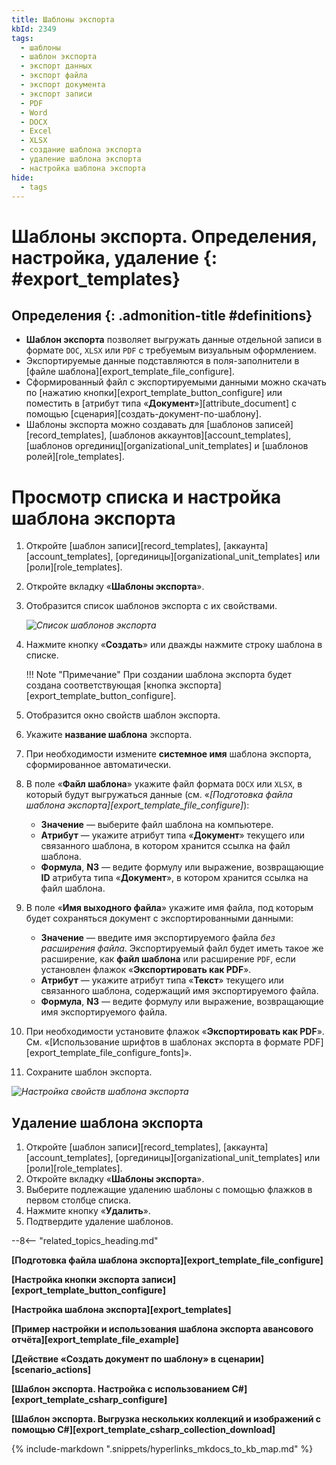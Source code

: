 ```yaml
---
title: Шаблоны экспорта
kbId: 2349
tags:
  - шаблоны
  - шаблон экспорта
  - экспорт данных
  - экспорт файла
  - экспорт документа
  - экспорт записи
  - PDF
  - Word
  - DOCX
  - Excel
  - XLSX
  - создание шаблона экспорта
  - удаление шаблона экспорта
  - настройка шаблона экспорта
hide:
  - tags
---
```


# Шаблоны экспорта. Определения, настройка, удаление {: #export_templates}

<div class="admonition question" markdown="block">

## Определения {: .admonition-title #definitions}

* **Шаблон экспорта** позволяет выгружать данные отдельной записи в формате `DOC`, `XLSX` или `PDF` с требуемым визуальным оформлением.
* Экспортируемые данные подставляются в поля-заполнители в [файле шаблона][export_template_file_configure].
* Сформированный файл с экспортируемыми данными можно скачать по [нажатию кнопки][export_template_button_configure] или поместить в [атрибут типа «**Документ**»][attribute_document] с помощью [сценария][создать-документ-по-шаблону].
* Шаблоны экспорта можно создавать для [шаблонов записей][record_templates], [шаблонов аккаунтов][account_templates], [шаблонов оргединиц][organizational_unit_templates] и [шаблонов ролей][role_templates].

</div>

# Просмотр списка и настройка шаблона экспорта

1. Откройте [шаблон записи][record_templates], [аккаунта][account_templates], [оргединицы][organizational_unit_templates] или [роли][role_templates].
2. Откройте вкладку «**Шаблоны экспорта**».
3. Отобразится список шаблонов экспорта с их свойствами.

    *![Список шаблонов экспорта](img/export_template_list.png)*

4. Нажмите кнопку «**Создать**» или дважды нажмите строку шаблона в списке.

    !!! Note "Примечание"
        При создании шаблона экспорта будет создана соответствующая [кнопка экспорта][export_template_button_configure].

5. Отобразится окно свойств шаблон экспорта.
6. Укажите **название шаблона** экспорта.
7. При необходимости измените **системное имя** шаблона экспорта, сформированное автоматически.
8. В поле «**Файл шаблона**» укажите файл формата `DOCX` или `XLSX`, в который будут выгружаться данные (см. «_[Подготовка файла шаблона экспорта][export_template_file_configure]_):

    * **Значение** — выберите файл шаблона на компьютере.
    * **Атрибут** — укажите атрибут типа «**Документ**» текущего или связанного шаблона, в котором хранится ссылка на файл шаблона.
    * **Формула**, **N3** — ведите формулу или выражение, возвращающие **ID** атрибута типа «**Документ**», в котором хранится ссылка на файл шаблона.

9. В поле «**Имя выходного файла**» укажите имя файла, под которым будет сохраняться документ с экспортированными данными:

    * **Значение** — введите имя экспортируемого файла _без расширения файла_. Экспортируемый файл будет иметь такое же расширение, как **файл шаблона** или расширение `PDF`, если установлен флажок «**Экспортировать как PDF**».
    * **Атрибут** — укажите атрибут типа «**Текст**» текущего или связанного шаблона, содержащий имя экспортируемого файла.
    * **Формула**, **N3** — ведите формулу или выражение, возвращающие имя экспортируемого файла.

10. При необходимости установите флажок «**Экспортировать как PDF**». См. «[Использование шрифтов в шаблонах экспорта в формате PDF][export_template_file_configure_fonts]».
11. Сохраните шаблон экспорта.

*![Настройка свойств шаблона экспорта](img/export_template_configure.png)*

## Удаление шаблона экспорта

1. Откройте [шаблон записи][record_templates], [аккаунта][account_templates], [оргединицы][organizational_unit_templates] или [роли][role_templates].
2. Откройте вкладку «**Шаблоны экспорта**».
3. Выберите подлежащие удалению шаблоны с помощью флажков в первом столбце списка.
4. Нажмите кнопку «**Удалить**».
5. Подтвердите удаление шаблонов.

--8<-- "related_topics_heading.md"

**[Подготовка файла шаблона экспорта][export_template_file_configure]**

**[Настройка кнопки экспорта записи][export_template_button_configure]**

**[Настройка шаблона экспорта][export_templates]**

**[Пример настройки и использования шаблона экспорта авансового отчёта][export_template_file_example]**

**[Действие «Создать документ по шаблону» в сценарии][scenario_actions]**

**[Шаблон экспорта. Настройка с использованием C#][export_template_csharp_configure]**

**[Шаблон экспорта. Выгрузка нескольких коллекций и изображений с помощью C#][export_template_csharp_collection_download]**

{% include-markdown ".snippets/hyperlinks_mkdocs_to_kb_map.md" %}

